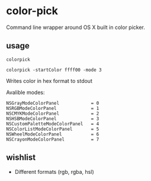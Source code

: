 
# color-pick

Command line wrapper around OS X built in color picker.

## usage

`colorpick`

`colorpick -startColor ffff00 -mode 3`

Writes color in hex format to stdout

Avalible modes:

    NSGrayModeColorPanel            = 0
    NSRGBModeColorPanel             = 1
    NSCMYKModeColorPanel            = 2
    NSHSBModeColorPanel             = 3
    NSCustomPaletteModeColorPanel   = 4
    NSColorListModeColorPanel       = 5
    NSWheelModeColorPanel           = 6
    NSCrayonModeColorPanel          = 7

## wishlist

 * Different formats (rgb, rgba, hsl)

